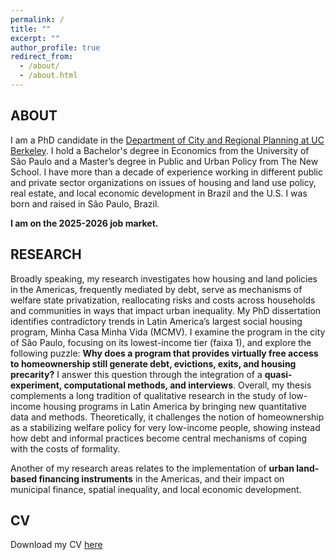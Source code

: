 ```yaml
---
permalink: /
title: ""
excerpt: ""
author_profile: true
redirect_from: 
  - /about/
  - /about.html
---
```

## ABOUT
I am a PhD candidate in the [Department of City and Regional Planning at UC Berkeley](https://ced.berkeley.edu/city). I hold a Bachelor's degree in Economics from the University of São Paulo and a Master’s degree in Public and Urban Policy from The New School. I have more than a decade of experience working in different public and private sector organizations on issues of housing and land use policy, real estate, and local economic development in Brazil and the U.S. I was born and raised in São Paulo, Brazil.

**I am on the 2025-2026 job market.**


## RESEARCH 
Broadly speaking, my research investigates how housing and land policies in the Americas, frequently mediated by debt, serve as mechanisms of welfare state privatization, reallocating risks and costs across households and communities in ways that impact urban inequality. My PhD dissertation identifies contradictory trends in Latin America’s largest social housing program, Minha Casa Minha Vida (MCMV). I examine the program in the city of São Paulo, focusing on its lowest-income tier (faixa 1), and explore the following puzzle: **Why does a program that provides virtually free access to homeownership still generate debt, evictions, exits, and housing precarity?** I answer this question through the integration of a **quasi-experiment, computational methods, and interviews**. Overall, my thesis complements a long tradition of qualitative research in the study of low-income housing programs in Latin America by bringing new quantitative data and methods. Theoretically, it challenges the notion of homeownership as a stabilizing welfare policy for very low-income people, showing instead how debt and informal practices become central mechanisms of coping with the costs of formality.

Another of my research areas relates to the implementation of **urban land-based financing instruments** in the Americas, and their impact on municipal finance, spatial inequality, and local economic development. 



## CV
Download my CV [here](https://drive.google.com/file/d/1ZzIUHuCaTC3aU1Bd11bjGNdrDVpHMjGm/view?usp=sharing)
